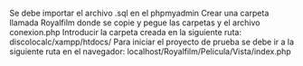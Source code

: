 Se debe importar el archivo .sql en el phpmyadmin
Crear una carpeta llamada Royalfilm donde se copie y pegue las carpetas y el archivo conexion.php
Introducir la carpeta creada en la siguiente ruta: discolocalc/xampp/htdocs/
Para iniciar el proyecto de prueba se debe ir a la siguiente ruta en el navegador: localhost/Royalfilm/Pelicula/Vista/index.php
